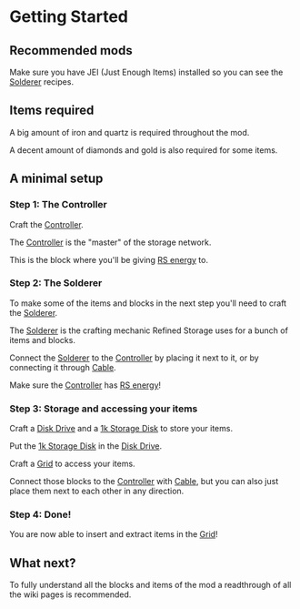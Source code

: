 # Getting Started

## Recommended mods
Make sure you have JEI (Just Enough Items) installed so you can see the [Solderer](https://github.com/raoulvdberge/refinedstorage/wiki/Solderer) recipes.

## Items required

A big amount of iron and quartz is required throughout the mod.

A decent amount of diamonds and gold is also required for some items.

## A minimal setup

### Step 1: The Controller

Craft the [Controller](https://github.com/raoulvdberge/refinedstorage/wiki/Controller).

The [Controller](https://github.com/raoulvdberge/refinedstorage/wiki/Controller) is the "master" of the storage network.

This is the block where you'll be giving [RS energy](https://github.com/raoulvdberge/refinedstorage/wiki/RS-energy) to.

### Step 2: The Solderer

To make some of the items and blocks in the next step you'll need to craft the [Solderer](https://github.com/raoulvdberge/refinedstorage/wiki/Solderer).

The [Solderer](https://github.com/raoulvdberge/refinedstorage/wiki/Solderer) is the crafting mechanic Refined Storage uses for a bunch of items and blocks.

Connect the [Solderer](https://github.com/raoulvdberge/refinedstorage/wiki/Solderer) to the [Controller](https://github.com/raoulvdberge/refinedstorage/wiki/Controller) by placing it next to it, or by connecting it through [Cable](https://github.com/raoulvdberge/refinedstorage/wiki/Cable).

Make sure the [Controller](https://github.com/raoulvdberge/refinedstorage/wiki/Controller) has [RS energy](https://github.com/raoulvdberge/refinedstorage/wiki/RS-energy)!

### Step 3: Storage and accessing your items

Craft a [Disk Drive](https://github.com/raoulvdberge/refinedstorage/wiki/Disk-Drive) and a [1k Storage Disk](https://github.com/raoulvdberge/refinedstorage/wiki/Storage-Disk) to store your items.

Put the [1k Storage Disk](https://github.com/raoulvdberge/refinedstorage/wiki/Storage-Disk) in the [Disk Drive](https://github.com/raoulvdberge/refinedstorage/wiki/Disk-Drive).

Craft a [Grid](https://github.com/raoulvdberge/refinedstorage/wiki/Grid) to access your items.

Connect those blocks to the [Controller](https://github.com/raoulvdberge/refinedstorage/wiki/Controller) with [Cable](https://github.com/raoulvdberge/refinedstorage/wiki/Cable), but you can also just place them next to each other in any direction.

### Step 4: Done!

You are now able to insert and extract items in the [Grid](https://github.com/raoulvdberge/refinedstorage/wiki/Grid)!

## What next?

To fully understand all the blocks and items of the mod a readthrough of all the wiki pages is recommended.
